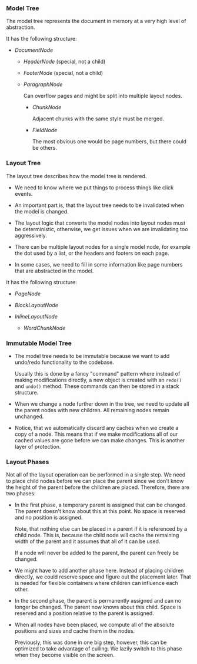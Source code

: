 ### Model Tree

The model tree represents the document in memory at a very high level of abstraction.

It has the following structure:

-   *DocumentNode*

    -   *HeaderNode* (special, not a child)

    -   *FooterNode* (special, not a child)

    -   *ParagraphNode*

        Can overflow pages and might be split into multiple layout nodes.

        -   *ChunkNode*

            Adjacent chunks with the same style must be merged.

        -   *FieldNode*

            The most obvious one would be page numbers, but there could be others.

### Layout Tree

The layout tree describes how the model tree is rendered.

-   We need to know where we put things to process things like click events.

-   An important part is, that the layout tree needs to be invalidated when the model is changed.

-   The layout logic that converts the model nodes into layout nodes must be deterministic, otherwise, we get issues
    when we are invalidating too aggressively.

-   There can be multiple layout nodes for a single model node, for example the dot used by a list, or the headers and footers on each page.

-   In some cases, we need to fill in some information like page numbers that are abstracted in the model.

It has the following structure:

-   *PageNode*

-   *BlockLayoutNode*

-   *InlineLayoutNode*

    -   *WordChunkNode*

### Immutable Model Tree

-   The model tree needs to be immutable because we want to add undo/redo functionality to the codebase.

    Usually this is done by a fancy "command" pattern where instead of making modifications directly, a new object is created with an `redo()` and
    `undo()` method.
    These commands can then be stored in a stack structure.

-   When we change a node further down in the tree, we need to update all the parent nodes with new children.
    All remaining nodes remain unchanged.

-   Notice, that we automatically discard any caches when we create a copy of a node.
    This means that if we make modifications all of our cached values are gone before we can make changes.
    This is another layer of protection.

### Layout Phases

Not all of the layout operation can be performed in a single step.
We need to place child nodes before we can place the parent since we don't know the height of the parent before the children are placed.
Therefore, there are two phases:

-   In the first phase, a temporary parent is assigned that can be changed.
    The parent doesn't know about this at this point.
    No space is reserved and no position is assigned.

    Note, that nothing else can be placed in a parent if it is referenced by a child node.
    This is, because the child node will cache the remaining width of the parent and it assumes that all of it can be used.

    If a node will never be added to the parent, the parent can freely be changed.

-   We might have to add another phase here.
    Instead of placing children directly, we could reserve space and figure out the placement later.
    That is needed for flexible containers where children can influence each other.

-   In the second phase, the parent is permanently assigned and can no longer be changed.
    The parent now knows about this child.
    Space is reserved and a position relative to the parent is assigned.

-   When all nodes have been placed, we compute all of the absolute positions and sizes and cache them in the nodes.

    Previously, this was done in one big step, however, this can be optimized to take advantage of culling.
    We lazily switch to this phase when they become visible on the screen.
